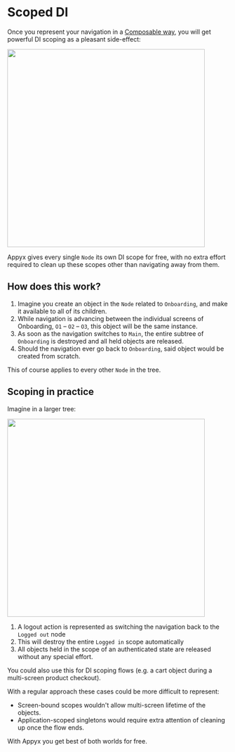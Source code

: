 # Scoped DI

Once you represent your navigation in a [Composable way](../concepts/composable-navigation.md), you will get powerful DI scoping as a pleasant side-effect:

<img src="https://i.imgur.com/hKvOs3w.gif" width="450">

Appyx gives every single `Node` its own DI scope for free, with no extra effort required to clean up these scopes other than navigating away from them.


## How does this work?

1. Imagine you create an object in the `Node` related to `Onboarding`, and make it available to all of its children.
2. While navigation is advancing between the individual screens of Onboarding, `O1` – `O2` – `O3`, this object will be the same instance.
3. As soon as the navigation switches to `Main`, the entire subtree of `Onboarding` is destroyed and all held objects are released.
4. Should the navigation ever go back to `Onboarding`, said object would be created from scratch.

This of course applies to every other `Node` in the tree.

## Scoping in practice

Imagine in a larger tree:

<img src="https://i.imgur.com/jkZQJBC.png" width="450">

1. A logout action is represented as switching the navigation back to the `Logged out` node
2. This will destroy the entire `Logged in` scope automatically 
3. All objects held in the scope of an authenticated state are released without any special effort.

You could also use this for DI scoping flows (e.g. a cart object during a multi-screen product checkout). 

With a regular approach these cases could be more difficult to represent:

- Screen-bound scopes wouldn't allow multi-screen lifetime of the objects.
- Application-scoped singletons would require extra attention of cleaning up once the flow ends.

With Appyx you get best of both worlds for free.


